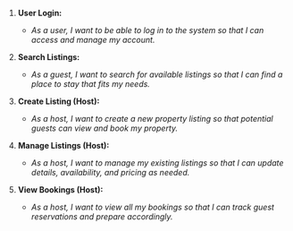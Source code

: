 
1. **User Login:**

   * *As a user, I want to be able to log in to the system so that I can access and manage my account.*

2. **Search Listings:**

   * *As a guest, I want to search for available listings so that I can find a place to stay that fits my needs.*

3. **Create Listing (Host):**

   * *As a host, I want to create a new property listing so that potential guests can view and book my property.*

4. **Manage Listings (Host):**

   * *As a host, I want to manage my existing listings so that I can update details, availability, and pricing as needed.*

5. **View Bookings (Host):**

   * *As a host, I want to view all my bookings so that I can track guest reservations and prepare accordingly.*
